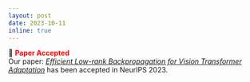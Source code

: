 ```yaml
---
layout: post
date: 2023-10-11
inline: true
---
```

:tada:  **<span style="color:red">Paper Accepted</span>** <br/>
Our paper: *[Efficient Low-rank Backpropagation for
Vision Transformer Adaptation](https://arxiv.org/pdf/2309.15275v1.pdf)* has been accepted in NeurIPS 2023.